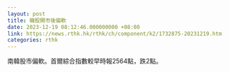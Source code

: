 ```yaml
---
layout: post
title: 韓股開市後偏軟
date: 2023-12-19 08:12:46.000000000 +08:00
link: https://news.rthk.hk/rthk/ch/component/k2/1732875-20231219.htm
categories: rthk
---
```


南韓股市偏軟。首爾綜合指數較早時報2564點，跌2點。

